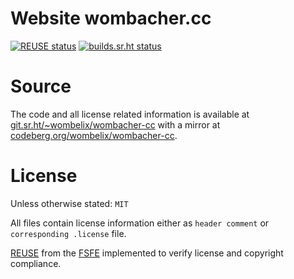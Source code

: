 <!--
SPDX-FileCopyrightText: 2023 Dominik Wombacher <dominik@wombacher.cc>

SPDX-License-Identifier: CC-BY-SA-4.0
-->

# Website wombacher.cc

[![REUSE status](https://api.reuse.software/badge/git.sr.ht/~wombelix/wombacher-cc)](https://api.reuse.software/info/git.sr.ht/~wombelix/wombacher-cc)
[![builds.sr.ht status](https://builds.sr.ht/~wombelix/wombacher-cc.svg)](https://builds.sr.ht/~wombelix/wombacher-cc?)

# Source

The code and all license related information is available at [git.sr.ht/~wombelix/wombacher-cc](https://git.sr.ht/~wombelix/wombacher-cc) with a mirror at [codeberg.org/wombelix/wombacher-cc](https://codeberg.org/wombelix/wombacher-cc).

# License

Unless otherwise stated: `MIT`

All files contain license information either as `header comment` or `corresponding .license` file.

[REUSE](https://reuse.software) from the [FSFE](https://fsfe.org/) implemented to verify license and copyright compliance.
